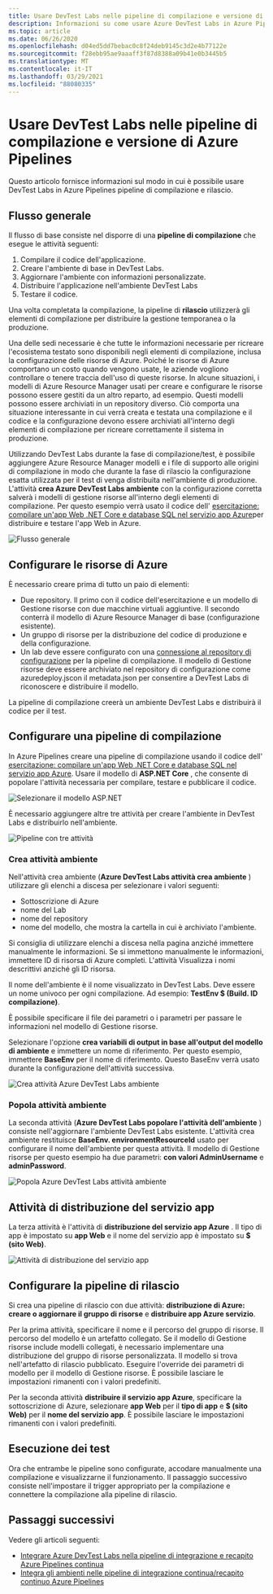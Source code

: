 ```yaml
---
title: Usare DevTest Labs nelle pipeline di compilazione e versione di Azure Pipelines
description: Informazioni su come usare Azure DevTest Labs in Azure Pipelines le pipeline di compilazione e rilascio.
ms.topic: article
ms.date: 06/26/2020
ms.openlocfilehash: d04ed5dd7bebac0c8f24deb9145c3d2e4b77122e
ms.sourcegitcommit: f28ebb95ae9aaaff3f87d8388a09b41e0b3445b5
ms.translationtype: MT
ms.contentlocale: it-IT
ms.lasthandoff: 03/29/2021
ms.locfileid: "88080335"
---
```

# <a name="use-devtest-labs-in-azure-pipelines-build-and-release-pipelines"></a>Usare DevTest Labs nelle pipeline di compilazione e versione di Azure Pipelines
Questo articolo fornisce informazioni sul modo in cui è possibile usare DevTest Labs in Azure Pipelines pipeline di compilazione e rilascio. 

## <a name="overall-flow"></a>Flusso generale
Il flusso di base consiste nel disporre di una **pipeline di compilazione** che esegue le attività seguenti:

1. Compilare il codice dell'applicazione.
1. Creare l'ambiente di base in DevTest Labs.
1. Aggiornare l'ambiente con informazioni personalizzate.
1. Distribuire l'applicazione nell'ambiente DevTest Labs
1. Testare il codice. 

Una volta completata la compilazione, la pipeline di **rilascio** utilizzerà gli elementi di compilazione per distribuire la gestione temporanea o la produzione. 

Una delle sedi necessarie è che tutte le informazioni necessarie per ricreare l'ecosistema testato sono disponibili negli elementi di compilazione, inclusa la configurazione delle risorse di Azure. Poiché le risorse di Azure comportano un costo quando vengono usate, le aziende vogliono controllare o tenere traccia dell'uso di queste risorse. In alcune situazioni, i modelli di Azure Resource Manager usati per creare e configurare le risorse possono essere gestiti da un altro reparto, ad esempio. Questi modelli possono essere archiviati in un repository diverso. Ciò comporta una situazione interessante in cui verrà creata e testata una compilazione e il codice e la configurazione devono essere archiviati all'interno degli elementi di compilazione per ricreare correttamente il sistema in produzione. 

Utilizzando DevTest Labs durante la fase di compilazione/test, è possibile aggiungere Azure Resource Manager modelli e i file di supporto alle origini di compilazione in modo che durante la fase di rilascio la configurazione esatta utilizzata per il test di venga distribuita nell'ambiente di produzione. L'attività **crea Azure DevTest Labs ambiente** con la configurazione corretta salverà i modelli di gestione risorse all'interno degli elementi di compilazione. Per questo esempio verrà usato il codice dell' [esercitazione: compilare un'app Web .NET Core e database SQL nel servizio app Azure](../app-service/tutorial-dotnetcore-sqldb-app.md)per distribuire e testare l'app Web in Azure.

![Flusso generale](./media/use-devtest-labs-build-release-pipelines/overall-flow.png)

## <a name="set-up-azure-resources"></a>Configurare le risorse di Azure
È necessario creare prima di tutto un paio di elementi:

- Due repository. Il primo con il codice dell'esercitazione e un modello di Gestione risorse con due macchine virtuali aggiuntive. Il secondo conterrà il modello di Azure Resource Manager di base (configurazione esistente).
- Un gruppo di risorse per la distribuzione del codice di produzione e della configurazione.
- Un lab deve essere configurato con una [connessione al repository di configurazione](devtest-lab-create-environment-from-arm.md) per la pipeline di compilazione. Il modello di Gestione risorse deve essere archiviato nel repository di configurazione come azuredeploy.jscon il metadata.json per consentire a DevTest Labs di riconoscere e distribuire il modello.

La pipeline di compilazione creerà un ambiente DevTest Labs e distribuirà il codice per il test.

## <a name="set-up-a-build-pipeline"></a>Configurare una pipeline di compilazione
In Azure Pipelines creare una pipeline di compilazione usando il codice dell' [esercitazione: compilare un'app Web .NET Core e database SQL nel servizio app Azure](../app-service/tutorial-dotnetcore-sqldb-app.md). Usare il modello di **ASP.NET Core** , che consente di popolare l'attività necessaria per compilare, testare e pubblicare il codice.

![Selezionare il modello ASP.NET](./media/use-devtest-labs-build-release-pipelines/select-asp-net.png)

È necessario aggiungere altre tre attività per creare l'ambiente in DevTest Labs e distribuirlo nell'ambiente.

![Pipeline con tre attività](./media/use-devtest-labs-build-release-pipelines/pipeline-tasks.png)

### <a name="create-environment-task"></a>Crea attività ambiente
Nell'attività crea ambiente (**Azure DevTest Labs attività crea ambiente** ) utilizzare gli elenchi a discesa per selezionare i valori seguenti:

- Sottoscrizione di Azure
- nome del Lab
- nome del repository
- nome del modello, che mostra la cartella in cui è archiviato l'ambiente. 

Si consiglia di utilizzare elenchi a discesa nella pagina anziché immettere manualmente le informazioni. Se si immettono manualmente le informazioni, immettere ID di risorsa di Azure completi. L'attività Visualizza i nomi descrittivi anziché gli ID risorsa. 

Il nome dell'ambiente è il nome visualizzato in DevTest Labs. Deve essere un nome univoco per ogni compilazione. Ad esempio: **TestEnv $ (Build. ID compilazione)**. 

È possibile specificare il file dei parametri o i parametri per passare le informazioni nel modello di Gestione risorse. 

Selezionare l'opzione **crea variabili di output in base all'output del modello di ambiente** e immettere un nome di riferimento. Per questo esempio, immettere **BaseEnv** per il nome di riferimento. Questo BaseEnv verrà usato durante la configurazione dell'attività successiva. 

![Crea attività Azure DevTest Labs ambiente](./media/use-devtest-labs-build-release-pipelines/create-environment.png)

### <a name="populate-environment-task"></a>Popola attività ambiente
La seconda attività (**Azure DevTest Labs popolare l'attività dell'ambiente** ) consiste nell'aggiornare l'ambiente DevTest Labs esistente. L'attività crea ambiente restituisce **BaseEnv. environmentResourceId** usato per configurare il nome dell'ambiente per questa attività. Il modello di Gestione risorse per questo esempio ha due parametri: **con valori AdminUsername** e **adminPassword**. 

![Popola Azure DevTest Labs attività ambiente](./media/use-devtest-labs-build-release-pipelines/populate-environment.png)

## <a name="app-service-deploy-task"></a>Attività di distribuzione del servizio app
La terza attività è l'attività di **distribuzione del servizio app Azure** . Il tipo di app è impostato su **app Web** e il nome del servizio app è impostato su **$ (sito Web)**.

![Attività di distribuzione del servizio app](./media/use-devtest-labs-build-release-pipelines/app-service-deploy.png)

## <a name="set-up-release-pipeline"></a>Configurare la pipeline di rilascio
Si crea una pipeline di rilascio con due attività: **distribuzione di Azure: creare o aggiornare il gruppo di risorse** e **distribuire app Azure servizio**. 

Per la prima attività, specificare il nome e il percorso del gruppo di risorse. Il percorso del modello è un artefatto collegato. Se il modello di Gestione risorse include modelli collegati, è necessario implementare una distribuzione del gruppo di risorse personalizzata. Il modello si trova nell'artefatto di rilascio pubblicato. Eseguire l'override dei parametri di modello per il modello di Gestione risorse. È possibile lasciare le impostazioni rimanenti con i valori predefiniti. 

Per la seconda attività **distribuire il servizio app Azure**, specificare la sottoscrizione di Azure, selezionare **app Web** per il **tipo di app** e **$ (sito Web)** per il **nome del servizio app**. È possibile lasciare le impostazioni rimanenti con i valori predefiniti. 

## <a name="test-run"></a>Esecuzione dei test
Ora che entrambe le pipeline sono configurate, accodare manualmente una compilazione e visualizzarne il funzionamento. Il passaggio successivo consiste nell'impostare il trigger appropriato per la compilazione e connettere la compilazione alla pipeline di rilascio.

## <a name="next-steps"></a>Passaggi successivi
Vedere gli articoli seguenti:

- [Integrare Azure DevTest Labs nella pipeline di integrazione e recapito Azure Pipelines continua](devtest-lab-integrate-ci-cd.md)
- [Integra gli ambienti nelle pipeline di integrazione continua/recapito continuo Azure Pipelines](integrate-environments-devops-pipeline.md)
